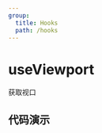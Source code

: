 ```yaml
---
group:
  title: Hooks
  path: /hooks
---
```


# useViewport

获取视口

## 代码演示

<code src="./demo/demo1.tsx" />
